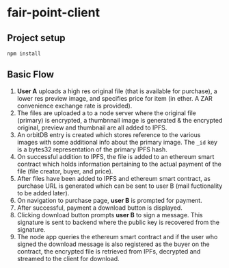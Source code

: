 # fair-point-client

## Project setup

```
npm install
```

## Basic Flow

1.  **User A** uploads a high res original file (that is available for purchase), a lower res preview image, and specifies price for item (in ether. A ZAR convenience exchange rate is provided).
2.  The files are uploaded a to a node server where the original file (primary) is encrypted, a thumbnnail image is generated & the encrypted original, preview and thumbnail are all added to IPFS.
3.  An orbitDB entry is created which stores reference to the various images with some additional info about the primary image. The `_id` key is a bytes32 representation of the primary IPFS hash.
4.  On successful addition to IPFS, the file is added to an ethereum smart contract which holds information pertaining to the actual payment of the file (file creator, buyer, and price).
5.  After files have been added to IPFS and ethereum smart contract, as purchase URL is generated which can be sent to user B (mail fuctionality to be added later).
6.  On navigation to purchase page, **user B** is prompted for payment.
7.  After successful, payment a download button is displayed.
8.  Clicking download button prompts **user B** to sign a message. This signature is sent to backend where the public key is recovered from the signature.
9.  The node app queries the ethereum smart contract and if the user who signed the download message is also registered as the buyer on the contract, the encrypted file is retrieved from IPFs, decrypted and streamed to the client for download.
